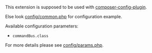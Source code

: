 This extension is supposed to be used with [composer-config-plugin].

Else look [config/common.php] for configuration example.

Available configuration parameters:

- `commandBus.class`

For more details please see [config/params.php].

[composer-config-plugin]:   https://github.com/hiqdev/composer-config-plugin
[config/common.php]:        config/common.php
[config/params.php]:        config/params.php

